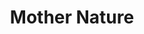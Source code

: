 ---
pid: PT428
title: Mother Nature
location_transcription: Penn Treaty Park
zipcode: '19134'
outside_phl: 
neighborhood: Port Richmond
age: '65'
age_range: 60-69
instagram: 
image_file_name: PT_428.jpg
proposal_transcription: |-
  I'm 65 years old. I have lived and still do live along the Delaware River for all these years. I could have actually walked to the river but drove past it on Delaware/Columbus Avenues and crossed it for pretty much 4 decades over the Walt, Ben, and Betsey predominantly going to work in NJ but also on Sundays going to my 4 favorite farmers for veggies when they were open for the season.

  I'm very, very, very newly retired. I have newly discovered both the Delaware in a ver different sense and rediscovered the Center City where I went to High School, University City where I went to College and some Post-Grad and North Philly where I did some Post-Grad.

  Among the asphalt, concrete, high rise towers, busses, etc., and the hordes of people, I would nominate something that can reconnect us to nature. The river itself has a nature that's there but that we may not see. The river can be placid and silken, it can look like there are diamonds on the water, it can seem to flow North or South depending on the winds, sometimes there are whitecaps. Sometimes the color changes right before your eyes depending on depth. It all depends on what Mother Nature decides.

  But Mother Nature also sends ducks, geese, sparrows, wrens, pigeons, crows, seagulls, an occasional hawk, and squirrels (who may be demanding). But isn't that's what we're here for. To not forget the connection.
topic: Environment
topic_summary: '0'
type: Conceptual
keywords_other: deleware, river, nature
credit: Janice Cieslielski
image_labels: 
twitter: 
facebook: 
permalink: "/monuments/pt428/"
layout: item-page
---